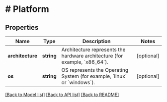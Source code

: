# # Platform

## Properties

Name | Type | Description | Notes
------------ | ------------- | ------------- | -------------
**architecture** | **string** | Architecture represents the hardware architecture (for example, &#x60;x86_64&#x60;). | [optional]
**os** | **string** | OS represents the Operating System (for example, &#x60;linux&#x60; or &#x60;windows&#x60;). | [optional]

[[Back to Model list]](../../README.md#models) [[Back to API list]](../../README.md#endpoints) [[Back to README]](../../README.md)
